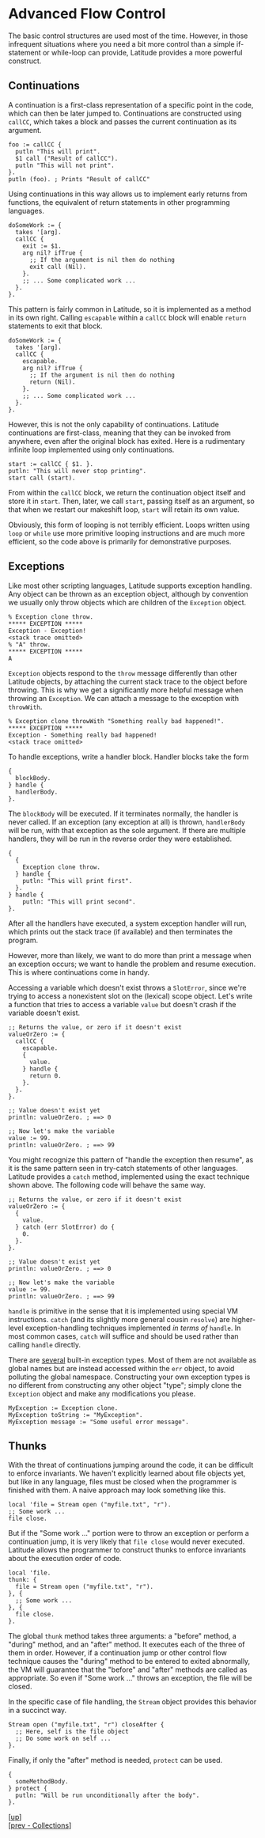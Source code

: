 
# Advanced Flow Control

The basic control structures are used most of the time. However, in
those infrequent situations where you need a bit more control than a
simple if-statement or while-loop can provide, Latitude provides a
more powerful construct.

## Continuations

A continuation is a first-class representation of a specific point in
the code, which can then be later jumped to. Continuations are
constructed using `callCC`, which takes a block and passes the current
continuation as its argument.

    foo := callCC {
      putln "This will print".
      $1 call ("Result of callCC").
      putln "This will not print".
    }.
    putln (foo). ; Prints "Result of callCC"

Using continuations in this way allows us to implement early returns
from functions, the equivalent of return statements in other
programming languages.

    doSomeWork := {
      takes '[arg].
      callCC {
        exit := $1.
        arg nil? ifTrue {
          ;; If the argument is nil then do nothing
          exit call (Nil).
        }.
        ;; ... Some complicated work ...
      }.
    }.

This pattern is fairly common in Latitude, so it is implemented as a
method in its own right. Calling `escapable` within a `callCC` block
will enable `return` statements to exit that block.

    doSomeWork := {
      takes '[arg].
      callCC {
        escapable.
        arg nil? ifTrue {
          ;; If the argument is nil then do nothing
          return (Nil).
        }.
        ;; ... Some complicated work ...
      }.
    }.

However, this is not the only capability of continuations. Latitude
continuations are first-class, meaning that they can be invoked from
anywhere, even after the original block has exited. Here is a
rudimentary infinite loop implemented using only continuations.

    start := callCC { $1. }.
    putln: "This will never stop printing".
    start call (start).

From within the `callCC` block, we return the continuation object
itself and store it in `start`. Then, later, we call `start`, passing
itself as an argument, so that when we restart our makeshift loop,
`start` will retain its own value.

Obviously, this form of looping is not terribly efficient. Loops
written using `loop` or `while` use more primitive looping
instructions and are much more efficient, so the code above is
primarily for demonstrative purposes.

## Exceptions

Like most other scripting languages, Latitude supports exception
handling. Any object can be thrown as an exception object, although by
convention we usually only throw objects which are children of the
`Exception` object.

    % Exception clone throw.
    ***** EXCEPTION *****
    Exception - Exception!
    <stack trace omitted>
    % "A" throw.
    ***** EXCEPTION *****
    A

`Exception` objects respond to the `throw` message differently than
other Latitude objects, by attaching the current stack trace to the
object before throwing. This is why we get a significantly more
helpful message when throwing an `Exception`. We can attach a message
to the exception with `throwWith`.

    % Exception clone throwWith "Something really bad happened!".
    ***** EXCEPTION *****
    Exception - Something really bad happened!
    <stack trace omitted>

To handle exceptions, write a handler block. Handler blocks take the
form

    {
      blockBody.
    } handle {
      handlerBody.
    }.

The `blockBody` will be executed. If it terminates normally, the
handler is never called. If an exception (any exception at all) is
thrown, `handlerBody` will be run, with that exception as the sole
argument. If there are multiple handlers, they will be run in the
reverse order they were established.

    {
      {
        Exception clone throw.
      } handle {
        putln: "This will print first".
      }.
    } handle {
        putln: "This will print second".
    }.

After all the handlers have executed, a system exception handler will
run, which prints out the stack trace (if available) and then
terminates the program.

However, more than likely, we want to do more than print a message
when an exception occurs; we want to handle the problem and resume
execution. This is where continuations come in handy.

Accessing a variable which doesn't exist throws a `SlotError`, since
we're trying to access a nonexistent slot on the (lexical) scope
object. Let's write a function that tries to access a variable `value`
but doesn't crash if the variable doesn't exist.

    ;; Returns the value, or zero if it doesn't exist
    valueOrZero := {
      callCC {
        escapable.
        {
          value.
        } handle {
          return 0.
        }.
      }.
    }.

    ;; Value doesn't exist yet
    println: valueOrZero. ; ==> 0

    ;; Now let's make the variable
    value := 99.
    println: valueOrZero. ; ==> 99

You might recognize this pattern of "handle the exception then
resume", as it is the same pattern seen in try-catch statements of
other languages. Latitude provides a `catch` method, implemented using
the exact technique shown above. The following code will behave the
same way.

    ;; Returns the value, or zero if it doesn't exist
    valueOrZero := {
      {
        value.
      } catch (err SlotError) do {
        0.
      }.
    }.

    ;; Value doesn't exist yet
    println: valueOrZero. ; ==> 0

    ;; Now let's make the variable
    value := 99.
    println: valueOrZero. ; ==> 99

`handle` is primitive in the sense that it is implemented using
special VM instructions. `catch` (and its slightly more general cousin
`resolve`) are higher-level exception-handling techniques implemented
*in terms of* `handle`. In most common cases, `catch` will suffice and
should be used rather than calling `handle` directly.

There are [several](/spec/ii_standard_library/exception.md) built-in
exception types. Most of them are not available as global names but
are instead accessed within the `err` object, to avoid polluting the
global namespace. Constructing your own exception types is no
different from constructing any other object "type"; simply clone the
`Exception` object and make any modifications you please.

    MyException := Exception clone.
    MyException toString := "MyException".
    MyException message := "Some useful error message".

## Thunks

With the threat of continuations jumping around the code, it can be
difficult to enforce invariants. We haven't explicitly learned about
file objects yet, but like in any language, files must be closed when
the programmer is finished with them. A naive approach may look
something like this.

    local 'file = Stream open ("myfile.txt", "r").
    ;; Some work ...
    file close.

But if the "Some work ..." portion were to throw an exception or
perform a continuation jump, it is very likely that `file close` would
never executed. Latitude allows the programmer to construct thunks to
enforce invariants about the execution order of code.

    local 'file.
    thunk: {
      file = Stream open ("myfile.txt", "r").
    }, {
      ;; Some work ...
    }, {
      file close.
    }.

The global `thunk` method takes three arguments: a "before" method, a
"during" method, and an "after" method. It executes each of the three
of them in order. However, if a continuation jump or other control
flow technique causes the "during" method to be entered to exited
abnormally, the VM will guarantee that the "before" and "after"
methods are called as appropriate. So even if "Some work ..." throws
an exception, the file will be closed.

In the specific case of file handling, the `Stream` object provides
this behavior in a succinct way.

    Stream open ("myfile.txt", "r") closeAfter {
      ;; Here, self is the file object
      ;; Do some work on self ...
    }.

Finally, if only the "after" method is needed, `protect` can be used.

    {
      someMethodBody.
    } protect {
      putln: "Will be run unconditionally after the body".
    }.

[[up](.)]
<br/>[[prev - Collections](arrays.md)]
